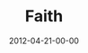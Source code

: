 ---
layout: message
category: message
series: "James: Putting Your Faith to Work"
title: "Faith"
date: 2012-04-21-00-00
message_id: 723
audio: "http://s3.amazonaws.com/crossroads-media/media/legacy/mp3/james_01.mp3"
audio-duration: "40:15"
program: "http://s3.amazonaws.com/crossroads-media/media/legacy/documents/04_21-22_12Program.pdf"
description: "Chuck Mingo talks about what faith is all about."
video: "https://s3.amazonaws.com/crossroadsvideomessages/james_01.mp4"
video-duration: "40:20"
video-image: "http://s3.amazonaws.com/crossroads-media/images/legacy/content/james_01_still.jpg"
explicit: "N"
---
